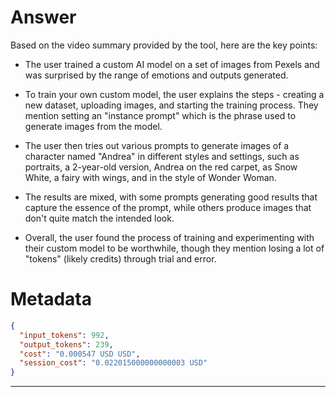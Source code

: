 # Answer

Based on the video summary provided by the tool, here are the key points:

- The user trained a custom AI model on a set of images from Pexels and was surprised by the range of emotions and outputs generated.

- To train your own custom model, the user explains the steps - creating a new dataset, uploading images, and starting the training process. They mention setting an "instance prompt" which is the phrase used to generate images from the model.

- The user then tries out various prompts to generate images of a character named "Andrea" in different styles and settings, such as portraits, a 2-year-old version, Andrea on the red carpet, as Snow White, a fairy with wings, and in the style of Wonder Woman.

- The results are mixed, with some prompts generating good results that capture the essence of the prompt, while others produce images that don't quite match the intended look.

- Overall, the user found the process of training and experimenting with their custom model to be worthwhile, though they mention losing a lot of "tokens" (likely credits) through trial and error.

# Metadata

```json
{
  "input_tokens": 992,
  "output_tokens": 239,
  "cost": "0.000547 USD USD",
  "session_cost": "0.022015000000000003 USD"
}
```

-----
